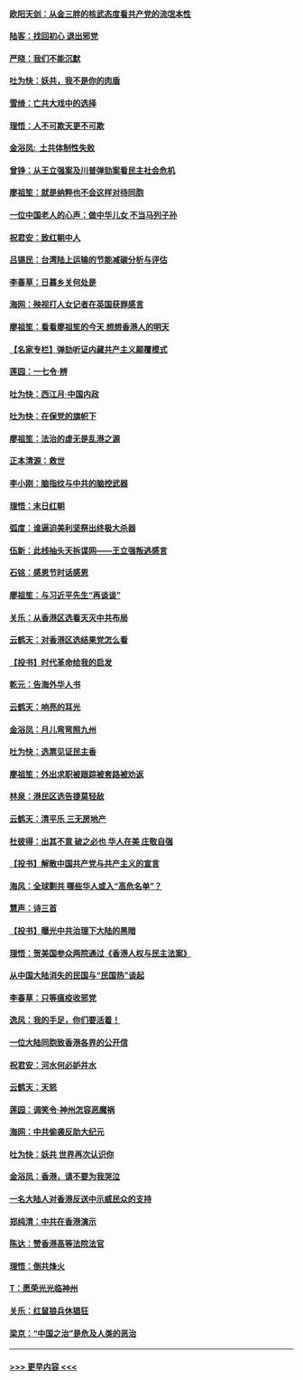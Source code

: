 #### [欧阳天剑：从金三胖的核武态度看共产党的流氓本性](../pages/nsc993/n11702238.md?t=12060001) 
#### [陆客：找回初心 退出邪党](../pages/nsc993/n11702213.md?t=12060001) 
#### [严晓：我们不能沉默](../pages/nsc993/n11702110.md?t=12060001) 
#### [吐为快：妖共，我不是你的肉盾](../pages/nsc993/n11701366.md?t=12060001) 
#### [雪绮：亡共大戏中的选择](../pages/nsc993/n11699922.md?t=12060001) 
#### [理悟：人不可欺天更不可欺](../pages/nsc993/n11699657.md?t=12060001) 
#### [金浴凤:  土共体制性失败](../pages/nsc993/n11699361.md?t=12060001) 
#### [曾铮：从王立强案及川普弹劾案看民主社会危机](../pages/nsc993/n11699318.md?t=12060001) 
#### [廖祖笙：就是纳粹也不会这样对待同胞](../pages/nsc993/n11697658.md?t=12060001) 
#### [一位中国老人的心声：做中华儿女 不当马列子孙](../pages/nsc993/n11697525.md?t=12060001) 
#### [祝君安：致红朝中人](../pages/nsc993/n11697518.md?t=12060001) 
#### [吕锡民：台湾陆上运输的节能减碳分析与评估](../pages/nsc993/n11694983.md?t=12060001) 
#### [李春草：日暮乡关何处是](../pages/nsc993/n11694805.md?t=12060001) 
#### [海网：殃视打人女记者在英国获罪感言](../pages/nsc993/n11693832.md?t=12060001) 
#### [廖祖笙：看看廖祖笙的今天 想想香港人的明天](../pages/nsc993/n11693707.md?t=12060001) 
#### [【名家专栏】弹劾听证内藏共产主义颠覆模式](../pages/nsc993/n11693563.md?t=12060001) 
#### [莲园：一七令‧辨](../pages/nsc993/n11692558.md?t=12060001) 
#### [吐为快：西江月·中国内政](../pages/nsc993/n11692071.md?t=12060001) 
#### [吐为快：在保党的旗帜下](../pages/nsc993/n11691188.md?t=12060001) 
#### [廖祖笙：法治的虚无是乱港之源](../pages/nsc993/n11690605.md?t=12060001) 
#### [正本清源：救世](../pages/nsc993/n11689134.md?t=12060001) 
#### [李小刚：脑指纹与中共的脑控武器](../pages/nsc993/n11688900.md?t=12060001) 
#### [理悟：末日红朝](../pages/nsc993/n11688829.md?t=12060001) 
#### [弧度：谁逼迫美利坚祭出终极大杀器](../pages/nsc993/n11688735.md?t=12060001) 
#### [伍新：此线抽头天拆谍网——王立强叛逃感言](../pages/nsc993/n11687981.md?t=12060001) 
#### [石铭：感恩节时话感恩](../pages/nsc993/n11687568.md?t=12060001) 
#### [廖祖笙：与习近平先生“再谈谈”](../pages/nsc993/n11687005.md?t=12060001) 
#### [关乐：从香港区选看天灭中共布局](../pages/nsc993/n11686647.md?t=12060001) 
#### [云鹤天：对香港区选结果党怎么看](../pages/nsc993/n11686216.md?t=12060001) 
#### [【投书】时代革命给我的启发](../pages/nsc993/n11684287.md?t=12060001) 
#### [乾元：告海外华人书](../pages/nsc993/n11684044.md?t=12060001) 
#### [云鹤天：响亮的耳光](../pages/nsc993/n11684254.md?t=12060001) 
#### [金浴凤：月儿弯弯照九州](../pages/nsc993/n11684231.md?t=12060001) 
#### [吐为快：选票见证民主香](../pages/nsc993/n11684206.md?t=12060001) 
#### [廖祖笙：外出求职被跟踪被套路被劝返](../pages/nsc993/n11683874.md?t=12060001) 
#### [林泉：港民区选告捷莫轻敌](../pages/nsc993/n11683930.md?t=12060001) 
#### [云鹤天：清平乐 三无房地产](../pages/nsc993/n11681521.md?t=12060001) 
#### [杜彼得：出其不意 破之必也 华人在美 庄敬自强](../pages/nsc993/n11679554.md?t=12060001) 
#### [【投书】解散中国共产党与共产主义的宣言](../pages/nsc993/n11679177.md?t=12060001) 
#### [海风：全球剿共 哪些华人或入“高危名单”？](../pages/nsc993/n11678617.md?t=12060001) 
#### [慧声：诗三首](../pages/nsc993/n11678848.md?t=12060001) 
#### [【投书】曝光中共治理下大陆的黑暗](../pages/nsc993/n11678674.md?t=12060001) 
#### [理悟：贺美国参众两院通过《香港人权与民主法案》](../pages/nsc993/n11678104.md?t=12060001) 
#### [从中国大陆消失的民国与“民国热”谈起](../pages/nsc993/n11678075.md?t=12060001) 
#### [李春草：只等瘟疫收邪党](../pages/nsc993/n11677308.md?t=12060001) 
#### [逸风：我的手足，你们要活着！](../pages/nsc993/n11676352.md?t=12060001) 
#### [一位大陆同胞致香港各界的公开信](../pages/nsc993/n11675761.md?t=12060001) 
#### [祝君安：河水何必妒井水](../pages/nsc993/n11675746.md?t=12060001) 
#### [云鹤天：天怒](../pages/nsc993/n11675718.md?t=12060001) 
#### [莲园：调笑令‧神州怎容恶魔祸](../pages/nsc993/n11675648.md?t=12060001) 
#### [海网：中共偷袭反助大纪元](../pages/nsc993/n11673515.md?t=12060001) 
#### [吐为快：妖共 世界再次认识你](../pages/nsc993/n11673506.md?t=12060001) 
#### [金浴凤：香港，请不要为我哭泣](../pages/nsc993/n11673248.md?t=12060001) 
#### [一名大陆人对香港反送中示威民众的支持](../pages/nsc993/n11672615.md?t=12060001) 
#### [郑纯清：中共在香港演示](../pages/nsc993/n11670539.md?t=12060001) 
#### [陈达：赞香港高等法院法官](../pages/nsc993/n11669542.md?t=12060001) 
#### [理悟：倒共烽火](../pages/nsc993/n11668844.md?t=12060001) 
#### [T：愿荣光光临神州](../pages/nsc993/n11668421.md?t=12060001) 
#### [关乐：红鼠狼兵休猖狂](../pages/nsc993/n11668378.md?t=12060001) 
#### [梁京：“中国之治”是危及人类的恶治](../pages/nsc993/n11668328.md?t=12060001) 

----
#### [ >>> 更早内容 <<< ](../indexes/nsc993-earlier.md)
